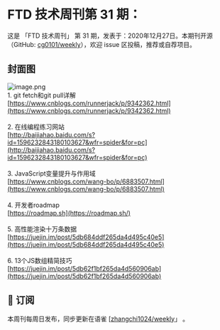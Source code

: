 # FTD 技术周刊第 31 期：
这是 「FTD 技术周刊」 第 31 期，发表于：2020年12月27日。本期刊开源（GitHub: [cg0101/weekly](https://github.com/cg0101/weekly)），欢迎 issue 区投稿，推荐或自荐项目。
## 封面图
![image.png](https://cdn.nlark.com/yuque/0/2020/png/132503/1605582640250-a3c92e56-ca84-48d5-89d2-a7889a096799.png#height=720&id=ybe9S&margin=%5Bobject%20Object%5D&name=image.png&originHeight=720&originWidth=1080&originalType=binary&size=1610626&status=done&style=none&width=1080)<br />1. git fetch和git pull详解<br />[https://www.cnblogs.com/runnerjack/p/9342362.html](https://www.cnblogs.com/runnerjack/p/9342362.html)<br />
<br />2. 在线编程练习网站<br />[http://baijiahao.baidu.com/s?id=1596232843180103627&wfr=spider&for=pc](http://baijiahao.baidu.com/s?id=1596232843180103627&wfr=spider&for=pc)<br />
<br />3. JavaScript变量提升与作用域<br />[https://www.cnblogs.com/wang-bo/p/6883507.html](https://www.cnblogs.com/wang-bo/p/6883507.html)<br />
<br />4. 开发者roadmap<br />[https://roadmap.sh](https://roadmap.sh/)<br />
<br />5. 高性能渲染十万条数据<br />[https://juejin.im/post/5db684ddf265da4d495c40e5](https://juejin.im/post/5db684ddf265da4d495c40e5)<br />
<br />6. 13个JS数组精简技巧<br />[https://juejin.im/post/5db62f1bf265da4d560906ab](https://juejin.im/post/5db62f1bf265da4d560906ab)



## 📅 订阅
本周刊每周日发布，同步更新在语雀 [[zhangchi1024/weekly](https://www.yuque.com/zhangchi1024/weekly)」 。